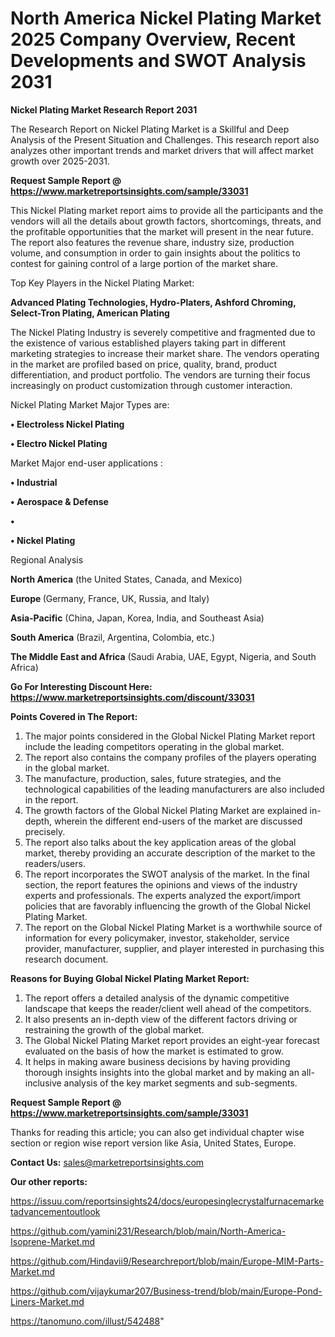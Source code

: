 # North America Nickel Plating Market 2025 Company Overview, Recent Developments and SWOT Analysis 2031

<strong>Nickel Plating Market Research Report 2031</strong>

The Research Report on Nickel Plating Market is a Skillful and Deep Analysis of the Present Situation and Challenges. This research report also analyzes other important trends and market drivers that will affect market growth over 2025-2031.

<strong>Request Sample Report @ <a href=https://www.marketreportsinsights.com/sample/33031>https://www.marketreportsinsights.com/sample/33031</a></strong>

This Nickel Plating market report aims to provide all the participants and the vendors will all the details about growth factors, shortcomings, threats, and the profitable opportunities that the market will present in the near future. The report also features the revenue share, industry size, production volume, and consumption in order to gain insights about the politics to contest for gaining control of a large portion of the market share.

Top Key Players in the Nickel Plating Market:

<strong>Advanced Plating Technologies, Hydro-Platers, Ashford Chroming, Select-Tron Plating, American Plating</strong>

The Nickel Plating Industry is severely competitive and fragmented due to the existence of various established players taking part in different marketing strategies to increase their market share. The vendors operating in the market are profiled based on price, quality, brand, product differentiation, and product portfolio. The vendors are turning their focus increasingly on product customization through customer interaction.

Nickel Plating Market Major Types are:

<strong>•  Electroless Nickel Plating

•  Electro Nickel Plating</strong>

Market Major end-user applications :

<strong>•  Industrial

•  Aerospace & Defense

•  

•  Nickel Plating</strong>

Regional Analysis

</u><strong><b>North America</b></strong> (the United States, Canada, and Mexico)

<strong><b>Europe </b></strong>(Germany, France, UK, Russia, and Italy)

<strong><b>Asia-Pacific</b></strong> (China, Japan, Korea, India, and Southeast Asia)

<strong><b>South America</b></strong> (Brazil, Argentina, Colombia, etc.)

<strong><b>The Middle East and Africa</b></strong> (Saudi Arabia, UAE, Egypt, Nigeria, and South Africa)

<strong>Go For Interesting Discount Here: <a href=https://www.marketreportsinsights.com/discount/33031>https://www.marketreportsinsights.com/discount/33031</a></strong>

<strong>Points Covered in The Report:</strong>
<ol>
  <li>The major points considered in the Global Nickel Plating Market report include the leading competitors operating in the global market.</li>
  <li>The report also contains the company profiles of the players operating in the global market.</li>
  <li>The manufacture, production, sales, future strategies, and the technological capabilities of the leading manufacturers are also included in the report.</li>
  <li>The growth factors of the Global Nickel Plating Market are explained in-depth, wherein the different end-users of the market are discussed precisely.</li>
  <li>The report also talks about the key application areas of the global market, thereby providing an accurate description of the market to the readers/users.</li>
  <li>The report incorporates the SWOT analysis of the market. In the final section, the report features the opinions and views of the industry experts and professionals. The experts analyzed the export/import policies that are favorably influencing the growth of the Global Nickel Plating Market.</li>
  <li>The report on the Global Nickel Plating Market is a worthwhile source of information for every policymaker, investor, stakeholder, service provider, manufacturer, supplier, and player interested in purchasing this research document.</li>
</ol>
<strong>Reasons for Buying Global Nickel Plating Market Report:</strong>

<ol>
  <li>The report offers a detailed analysis of the dynamic competitive landscape that keeps the reader/client well ahead of the competitors.</li>
  <li>It also presents an in-depth view of the different factors driving or restraining the growth of the global market.</li>
  <li>The Global Nickel Plating Market report provides an eight-year forecast evaluated on the basis of how the market is estimated to grow.</li>
  <li>It helps in making aware business decisions by having providing thorough insights insights into the global market and by making an all-inclusive analysis of the key market segments and sub-segments.</li>
</ol>
<strong>Request Sample Report @ <a href=https://www.marketreportsinsights.com/sample/33031>https://www.marketreportsinsights.com/sample/33031</a></strong>


Thanks for reading this article; you can also get individual chapter wise section or region wise report version like Asia, United States, Europe.

<strong>Contact Us:</strong>
sales@marketreportsinsights.com

<strong>Our other reports:</strong>

<a href=https://issuu.com/reportsinsights24/docs/europesinglecrystalfurnacemarketadvancementoutlook>https://issuu.com/reportsinsights24/docs/europesinglecrystalfurnacemarketadvancementoutlook</a>

<a href=https://github.com/yamini231/Research/blob/main/North-America-Isoprene-Market.md>https://github.com/yamini231/Research/blob/main/North-America-Isoprene-Market.md</a>

<a href=https://github.com/Hindavii9/Researchreport/blob/main/Europe-MIM-Parts-Market.md>https://github.com/Hindavii9/Researchreport/blob/main/Europe-MIM-Parts-Market.md</a>

<a href=https://github.com/vijaykumar207/Business-trend/blob/main/Europe-Pond-Liners-Market.md>https://github.com/vijaykumar207/Business-trend/blob/main/Europe-Pond-Liners-Market.md</a>

<a href=https://tanomuno.com/illust/542488>https://tanomuno.com/illust/542488</a>"
